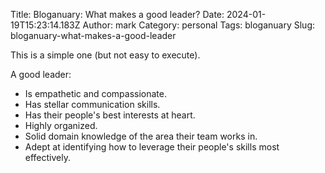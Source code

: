Title: Bloganuary: What makes a good leader?
Date: 2024-01-19T15:23:14.183Z
Author: mark
Category: personal
Tags: bloganuary
Slug: bloganuary-what-makes-a-good-leader

This is a simple one (but not easy to execute).

A good leader:

* Is empathetic and compassionate.
* Has stellar communication skills.
* Has their people's best interests at heart.
* Highly organized.
* Solid domain knowledge of the area their team works in.
* Adept at identifying how to leverage their people's skills most effectively.